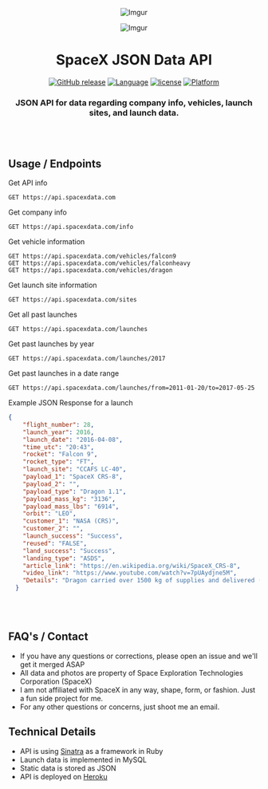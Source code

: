 <div align="center">

![Imgur](http://i.imgur.com/eL73Iit.png)

![Imgur](http://i.imgur.com/EdfIdgC.jpg)

# SpaceX JSON Data API

[![GitHub release](https://img.shields.io/github/release/jakewmeyer/SpaceX-API.svg)]()
[![Language](https://img.shields.io/badge/language-Ruby-red.svg)]()
[![license](https://img.shields.io/github/license/mashape/apistatus.svg)]()
[![Platform](https://img.shields.io/badge/platform-REST--API-brightgreen.svg)]()

### JSON API for data regarding company info, vehicles, launch sites, and launch data.
<br></br>
</div>

## Usage / Endpoints
Get API info
```http
GET https://api.spacexdata.com
```

Get company info
```http
GET https://api.spacexdata.com/info
```

Get vehicle information
```http
GET https://api.spacexdata.com/vehicles/falcon9
GET https://api.spacexdata.com/vehicles/falconheavy
GET https://api.spacexdata.com/vehicles/dragon
```
Get launch site information
```http
GET https://api.spacexdata.com/sites
```
Get all past launches
```http
GET https://api.spacexdata.com/launches
```
Get past launches by year
```http
GET https://api.spacexdata.com/launches/2017
```

Get past launches in a date range
```http
GET https://api.spacexdata.com/launches/from=2011-01-20/to=2017-05-25
```

Example JSON Response for a launch
```json
{
    "flight_number": 28,
    "launch_year": 2016,
    "launch_date": "2016-04-08",
    "time_utc": "20:43",
    "rocket": "Falcon 9",
    "rocket_type": "FT",
    "launch_site": "CCAFS LC-40",
    "payload_1": "SpaceX CRS-8",
    "payload_2": "",
    "payload_type": "Dragon 1.1",
    "payload_mass_kg": "3136",
    "payload_mass_lbs": "6914",
    "orbit": "LEO",
    "customer_1": "NASA (CRS)",
    "customer_2": "",
    "launch_success": "Success",
    "reused": "FALSE",
    "land_success": "Success",
    "landing_type": "ASDS",
    "article_link": "https://en.wikipedia.org/wiki/SpaceX_CRS-8",
    "video_link": "https://www.youtube.com/watch?v=7pUAydjne5M",
    "Details": "Dragon carried over 1500 kg of supplies and delivered (stowed in its trunk) the inflatable Bigelow Expandable Activity Module (BEAM) to the ISS for two years of in-orbit tests. The rocket's first stage landed smoothly on SpaceX's autonomous spaceport drone ship 9 minutes after liftoff, making this the first ever successful landing of a rocket booster on a ship at sea as part of an orbital launch. The first stage B1021 was later also the first orbital booster to be used again, when launching SES-10 on March 30, 2017."
  }
```  
<br></br>


## FAQ's / Contact
* If you have any questions or corrections, please open an issue and we'll get it merged ASAP
* All data and photos are property of Space Exploration Technologies Corporation (SpaceX)
* I am not affiliated with SpaceX in any way, shape, form, or fashion. Just a fun side project for me.
* For any other questions or concerns, just shoot me an email.

## Technical Details
* API is using [Sinatra](http://www.sinatrarb.com/) as a framework in Ruby
* Launch data is implemented in MySQL
* Static data is stored as JSON
* API is deployed on [Heroku](https://www.heroku.com/)
